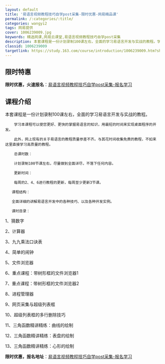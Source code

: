 ```yaml
---
layout: default
title: '易语言视频教程技巧自学post采集-限时优惠-网易精品课'
permalink: /:categories/:title/
categories: wangyi2
tags: 网易提供
cover: 1006239009.jpg
keywords: 精选网课,网易云课堂,易语言视频教程技巧自学post采集
description: 本套课程是一份计划录制100课左右，全面的学习易语言开发与实战的教程。学习本课程可以使您更好、更快的掌握易语言的知识，用
classid: 1006239009
targetlink: https://study.163.com/course/introduction/1006239009.htm?share=1&shareId=1025206652&utm_campaign=share&utm_medium=iphoneShare&utm_source=&utm_u=1025206652
---
```


## 限时特惠

**限时优惠，火速报名**：[易语言视频教程技巧自学post采集-报名学习](https://study.163.com/course/introduction/1006239009.htm?share=1&shareId=1025206652&utm_campaign=share&utm_medium=iphoneShare&utm_source=&utm_u=1025206652)

## 课程介绍

本套课程是一份计划录制100课左右，全面的学习易语言开发与实战的教程。

        学习本课程可以使您更好、更快的掌握易语言的知识，用最短的时间来实现桌面程序的开发。

        此外，网上现有的关于易语言的教程质量参差不齐。与其花时间收集免费的教程，不如来这里直接学习高质量的教程。

        总课时数：

        计划录制100节课左右，尽量做到全面详尽，不落下任何内容。

        更新时间：

        每周的2、4、6进行教程的更新，每周至少更新3节课。

       课程结构：

       全面详细的讲解易语言开发中的各种技巧、以及各种开发实例。

       课时目录：

1、猜数字

2、计算器

3、九九乘法口诀表

4、简单的闹钟

5、文件浏览器

6、重点课程：带树形框的文件浏览器1

7、重点课程：带树形框的文件浏览器2

8、进程管理器

9、网页采集与超级列表框

10、超级列表框的多行删除技巧

11、三角函数精讲精练：曲线的绘制

12、三角函数精讲精练：表盘的绘制

13、三角函数精讲精练：心形的绘制

**限时优惠，报名地址**：[易语言视频教程技巧自学post采集-报名学习](https://study.163.com/course/introduction/1006239009.htm?share=1&shareId=1025206652&utm_campaign=share&utm_medium=iphoneShare&utm_source=&utm_u=1025206652)

